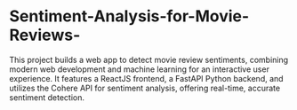 # Sentiment-Analysis-for-Movie-Reviews-
This project builds a web app to detect movie review sentiments, combining modern web development and machine learning for an interactive user experience. It features a ReactJS frontend, a FastAPI Python backend, and utilizes the Cohere API for sentiment analysis, offering real-time, accurate sentiment detection.
